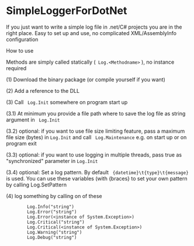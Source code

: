 # SimpleLoggerForDotNet
If you just want to write a simple log file in .net/C# projects you are in the right place. Easy to set up and use, no complicated XML/AssemblyInfo configuration

How to use

Methods are simply called statically (``` Log.<Methodname>``` ), no instance required

(1) Download the binary package (or compile yourself if you want)

(2) Add a reference to the DLL

(3) Call ``` Log.Init```  somewhere on program start up

(3.1) At minimum you provide a file path where to save the log file as string argument in ``` Log.Init``` 

(3.2) optional: if you want to use file size limiting feature, pass a maximum file size (bytes) in ``` Log.Init ```  and call ``` Log.Maintenance```  e.g. on start up or on program exit

(3.3) optional: if you want to use logging in multiple threads, pass true as "synchronized" parameter in ``` Log.Init ``` 

(3.4) optional: Set a log pattern. By default ``` {datetime}\t{type}\t{message}```  is used. You can use these variables (with {braces} to set your own pattern by calling Log.SetPattern

(4)  log something by calling on of these

```     
        Log.Info("string")         
        Log.Error("string")         
        Log.Error(<instance of System.Exception>)         
        Log.Critical("string") 
        Log.Critical(<instance of System.Exception>) 
        Log.Warning("string") 
        Log.Debug("string") 
 ```       
